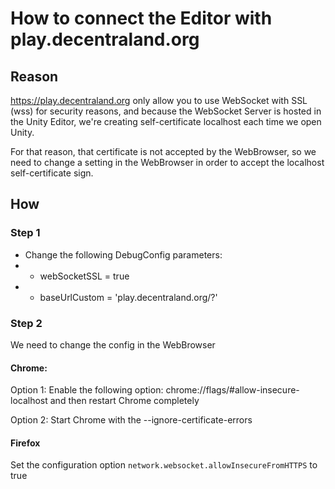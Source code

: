 # How to connect the Editor with play.decentraland.org

## Reason

https://play.decentraland.org only allow you to use WebSocket with SSL (wss) for security reasons, and because the WebSocket Server is hosted in the Unity Editor, we're creating self-certificate localhost each time we open Unity.

For that reason, that certificate is not accepted by the WebBrowser, so we need to change a setting in the WebBrowser in order to accept the localhost self-certificate sign.

## How

### Step 1

- Change the following DebugConfig parameters:
- - webSocketSSL = true
- - baseUrlCustom = 'play.decentraland.org/?'

### Step 2
We need to change the config in the WebBrowser

#### Chrome:

Option 1: Enable the following option: chrome://flags/#allow-insecure-localhost and then restart Chrome completely

Option 2: Start Chrome with the --ignore-certificate-errors

#### Firefox

Set the configuration option `network.websocket.allowInsecureFromHTTPS` to true